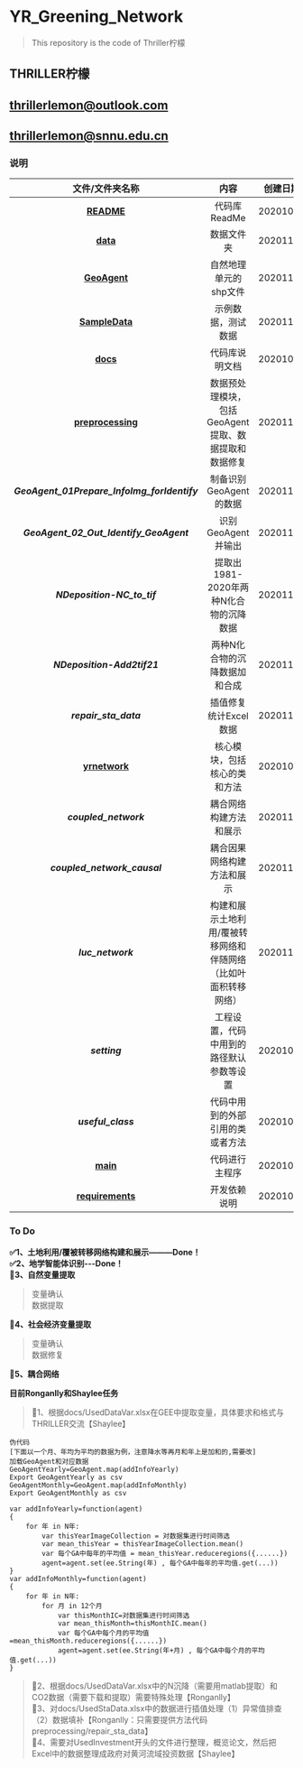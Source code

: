 # YR_Greening_Network

>This repository is the code of Thriller柠檬

## **THRILLER柠檬**

## **thrillerlemon@outlook.com**
## **thrillerlemon@snnu.edu.cn**

### 说明

|文件/文件夹名称|内容|创建日期|备注|
|:-:|:-:|:-:|:-:|
|<u>**README**<u>|代码库ReadMe|20201014|无|
|<u>**data**<u>|数据文件夹|20201111|无|
|<u>**GeoAgent**<u>|自然地理单元的shp文件|20201114|无|
|<u>**SampleData**<u>|示例数据，测试数据|20201120|无|
|<u>**docs**<u>|代码库说明文档|20201014|无|
|<u>**preprocessing**<u>|数据预处理模块，包括GeoAgent提取、数据提取和数据修复|20201117|无|
|**_GeoAgent_01Prepare_InfoImg_forIdentify_**|制备识别GeoAgent的数据|20201111|GEE代码|
|**_GeoAgent_02_Out_Identify_GeoAgent_**|识别GeoAgent并输出|20201111|GEE代码|
|**_NDeposition-NC_to_tif_**|提取出1981-2020年两种N化合物的沉降数据|20201111|matlab代码|
|**_NDeposition-Add2tif21_**|两种N化合物的沉降数据加和合成|20201111|matlab代码|
|**_repair_sta_data_**|插值修复统计Excel数据|20201118|Ronganlly合作|
|<u>**yrnetwork**<u>|核心模块，包括核心的类和方法|20201014|无|
|**_coupled_network_**|耦合网络构建方法和展示|20201122|存档|
|**_coupled_network_causal_**|耦合因果网络构建方法和展示|20201125|无|
|**_luc_network_**|构建和展示土地利用/覆被转移网络和伴随网络（比如叶面积转移网络）|20201101|无|
|**_setting_**|工程设置，代码中用到的路径默认参数等设置|20201014|无|
|**_useful_class_**|代码中用到的外部引用的类或者方法|20201014|无|
|<u>**main**<u>|代码进行主程序|20201014|目前无效|
|<u>**requirements**<u>|开发依赖说明|20201014|无|

### To Do

**✅1、土地利用/覆被转移网络构建和展示———Done！**  
**✅2、地学智能体识别---Done！**  
**📌3、自然变量提取**  
>变量确认  
>数据提取  

**📌4、社会经济变量提取**  
>变量确认  
>数据修复  

**📌5、耦合网络**  


**目前Ronganlly和Shaylee任务**  
>📌1、根据docs/UsedDataVar.xlsx在GEE中提取变量，具体要求和格式与THRILLER交流【Shaylee】  
```
伪代码 
[下面以一个月、年均为平均的数据为例，注意降水等再月和年上是加和的,需要改]  
加载GeoAgent和对应数据  
GeoAgentYearly=GeoAgent.map(addInfoYearly)  
Export GeoAgentYearly as csv  
GeoAgentMonthly=GeoAgent.map(addInfoMonthly)  
Export GeoAgentMonthly as csv  

var addInfoYearly=function(agent)  
{  
    for 年 in N年:  
        var thisYearImageCollection = 对数据集进行时间筛选  
        var mean_thisYear = thisYearImageCollection.mean()  
        var 每个GA中每年的平均值 = mean_thisYear.reduceregions({......})  
        agent=agent.set(ee.String(年) , 每个GA中每年的平均值.get(...))  
}  
var addInfoMonthly=function(agent)  
{  
    for 年 in N年:  
        for 月 in 12个月  
            var thisMonthIC=对数据集进行时间筛选  
            var mean_thisMonth=thisMonthIC.mean()  
            var 每个GA中每个月的平均值=mean_thisMonth.reduceregions({......})  
            agent=agent.set(ee.String(年+月) , 每个GA中每个月的平均值.get(...))  
}
```
>📌2、根据docs/UsedDataVar.xlsx中的N沉降（需要用matlab提取）和CO2数据（需要下载和提取）需要特殊处理【Ronganlly】  
>📌3、对docs/UsedStaData.xlsx中的数据进行插值处理（1）异常值排查（2）数据填补【Ronganlly：只需要提供方法代码preprocessing/repair_sta_data】  
>📌4、需要对UsedInvestment开头的文件进行整理，概览论文，然后把Excel中的数据整理成政府对黄河流域投资数据【Shaylee】  
